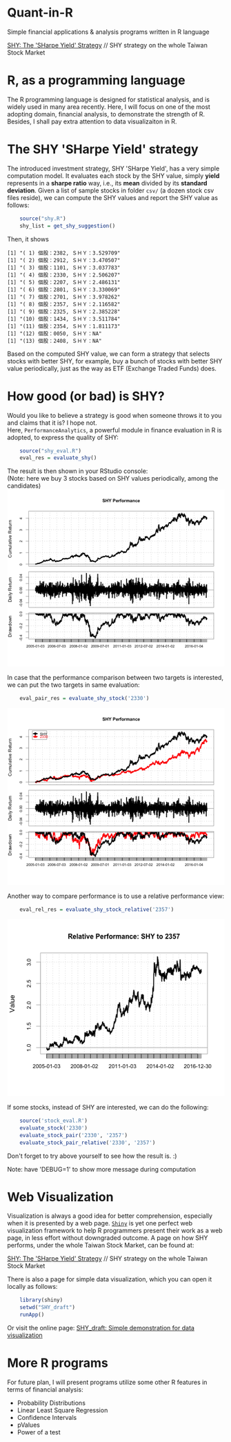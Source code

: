# Quant-in-R
Simple financial applications &amp; analysis programs written in R language   
  
<a href='https://rkan.shinyapps.io/SHYE/'>SHY: The 'SHarpe Yield' Strategy</a> // SHY strategy on the whole Taiwan Stock Market

# R, as a programming language
The R programming language is designed for statistical analysis, and is widely used in many area recently. Here, I will focus on one of the most adopting domain, financial analysis, to demonstrate the strength of R.  Besides, I shall pay extra attention to data visualizaiton in R.  

# The SHY 'SHarpe Yield' strategy
The introduced investment strategy, SHY 'SHarpe Yield', has a very simple computation model. It evaluates each stock by the SHY value, simply **yield** represents in a **sharpe ratio** way, i.e., its **mean** divided by its **standard deviation**. Given a list of sample stocks in folder `csv/` (a dozen stock csv files reside), we can compute the SHY values and report the SHY value as follows:  

```r
    source("shy.R")
    shy_list = get_shy_suggestion()
```

Then, it shows
```
[1] "( 1) 個股：2382, ＳＨＹ：3.529709"
[1] "( 2) 個股：2912, ＳＨＹ：3.470507"
[1] "( 3) 個股：1101, ＳＨＹ：3.037783"
[1] "( 4) 個股：2330, ＳＨＹ：2.506207"
[1] "( 5) 個股：2207, ＳＨＹ：2.486131"
[1] "( 6) 個股：2801, ＳＨＹ：3.330069"
[1] "( 7) 個股：2701, ＳＨＹ：3.978262"
[1] "( 8) 個股：2357, ＳＨＹ：2.116582"
[1] "( 9) 個股：2325, ＳＨＹ：2.385228"
[1] "(10) 個股：1434, ＳＨＹ：3.511784"
[1] "(11) 個股：2354, ＳＨＹ：1.811173"
[1] "(12) 個股：0050, ＳＨＹ：NA"
[1] "(13) 個股：2408, ＳＨＹ：NA"
```

Based on the computed SHY value, we can form a strategy that selects stocks with better SHY, for example, buy a bunch of stocks with better SHY value periodically, just as the way as ETF (Exchange Traded Funds) does.

# How good (or bad) is SHY? 
Would you like to believe a strategy is good when someone throws it to you and claims that it is? I hope not.  
Here, `PerformanceAnalytics`, a powerful module in finance evaluation in R is adopted, to express the quality of SHY:  
```r
    source("shy_eval.R")
    eval_res = evaluate_shy()
```
The result is then shown in your RStudio console:  
(Note: here we buy 3 stocks based on SHY values periodically, among the candidates)  
<a href="https://raw.githubusercontent.com/r-kan/r-kan.github.io/master/images/Quant-in-R/shy_perf.png" target="_blank"><img border="0" alt="show multiple yield values" src="https://raw.githubusercontent.com/r-kan/r-kan.github.io/master/images/Quant-in-R/shy_perf.png" width="515" height="411"></a>


In case that the performance comparison between two targets is interested, we can put the two targets in same evaluation:
```r
    eval_pair_res = evaluate_shy_stock('2330')
```
<a href="https://raw.githubusercontent.com/r-kan/r-kan.github.io/master/images/Quant-in-R/shy_2330_perf.png" target="_blank"><img border="0" alt="show multiple yield values" src="https://raw.githubusercontent.com/r-kan/r-kan.github.io/master/images/Quant-in-R/shy_2330_perf.png" width="515" height="411"></a>


Another way to compare performance is to use a relative performance view:
```r
    eval_rel_res = evaluate_shy_stock_relative('2357')
```
<a href="https://raw.githubusercontent.com/r-kan/r-kan.github.io/master/images/Quant-in-R/shy_2357_perf_rel.png" target="_blank"><img border="0" alt="show multiple yield values" src="https://raw.githubusercontent.com/r-kan/r-kan.github.io/master/images/Quant-in-R/shy_2357_perf_rel.png" width="515" height="411"></a>

If some stocks, instead of SHY are interested, we can do the following:
```r
    source('stock_eval.R')
    evaluate_stock('2330')
    evaluate_stock_pair('2330', '2357')
    evaluate_stock_pair_relative('2330', '2357')
```

Don't forget to try above yourself to see how the result is. :)

Note: have 'DEBUG=1' to show more message during computation  

# Web Visualization

Visualization is always a good idea for better comprehension, especially when it is presented by a web page. <a href='https://github.com/rstudio/shiny'>`Shiny`</a> is yet one perfect web visualization framework to help R programmers present their work as a web page, in less effort without downgraded outcome. A page on how SHY performs, under the whole Taiwan Stock Market, can be found at:

<a href='https://rkan.shinyapps.io/SHYE/'>SHY: The 'SHarpe Yield' Strategy</a> // SHY strategy on the whole Taiwan Stock Market

There is also a page for simple data visualization, which you can open it locally as follows:
```r
    library(shiny)
    setwd("SHY_draft")
    runApp()
```

Or visit the online page:
<a href='https://rkan.shinyapps.io/SHY_draft/'>SHY_draft: Simple demonstration for data visualization</a>


# More R programs
For future plan, I will present programs utilize some other R features in terms of financial analysis:  
* Probability Distributions
* Linear Least Square Regression
* Confidence Intervals
* pValues
* Power of a test
